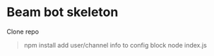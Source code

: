 # Beam bot skeleton

Clone repo

> npm install
> add user/channel info to config block
> node index.js
